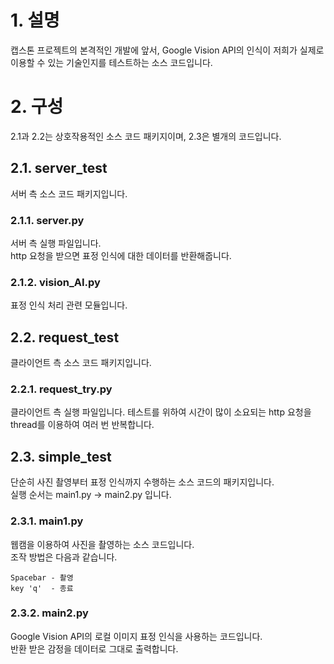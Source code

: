 # 1. 설명  
캡스톤 프로젝트의 본격적인 개발에 앞서, Google Vision API의 인식이 저희가 실제로 이용할 수 있는 기술인지를 테스트하는 소스 코드입니다.  

# 2. 구성
2.1과 2.2는 상호작용적인 소스 코드 패키지이며, 2.3은 별개의 코드입니다.  

## 2.1. server_test
서버 측 소스 코드 패키지입니다.  

### 2.1.1. server.py  
서버 측 실행 파일입니다.  
http 요청을 받으면 표정 인식에 대한 데이터를 반환해줍니다.

### 2.1.2. vision_AI.py
표정 인식 처리 관련 모듈입니다.

## 2.2. request_test
클라이언트 측 소스 코드 패키지입니다.

### 2.2.1. request_try.py
클라이언트 측 실행 파일입니다.
테스트를 위하여 시간이 많이 소요되는 http 요청을 thread를 이용하여 여러 번 반복합니다.  

## 2.3. simple_test
단순히 사진 촬영부터 표정 인식까지 수행하는 소스 코드의 패키지입니다.  
실행 순서는 main1.py -> main2.py 입니다.

### 2.3.1. main1.py  
웹캠을 이용하여 사진을 촬영하는 소스 코드입니다.  
조작 방법은 다음과 같습니다.  

    Spacebar - 촬영
    key 'q'  - 종료

### 2.3.2. main2.py
Google Vision API의 로컬 이미지 표정 인식을 사용하는 코드입니다.  
반환 받은 감정을 데이터로 그대로 출력합니다.
